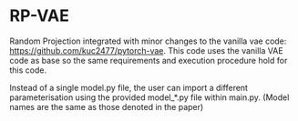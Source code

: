 # RP-VAE

Random Projection integrated with minor changes to the vanilla vae code: https://github.com/kuc2477/pytorch-vae.
This code uses the vanilla VAE code as base so the same requirements and execution procedure hold for this code.

Instead of a single model.py file, the user can import a different parameterisation using the provided model_*.py file within main.py. (Model names are the same as those denoted in the paper)

